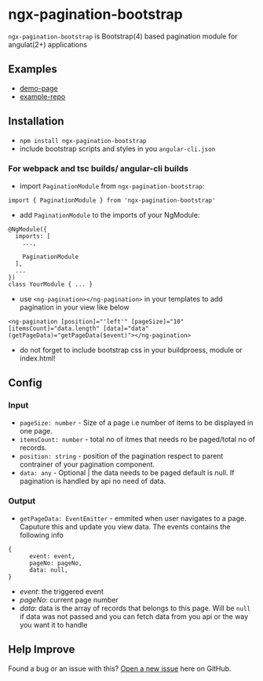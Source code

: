 # ngx-pagination-bootstrap

`ngx-pagination-bootstrap` is Bootstrap(4) based pagination module for angulat(2+) applications

## Examples

* [demo-page](https://manishjanky.github.io)
* [example-repo](https://manishjanky.github.io)

## Installation

* `npm install ngx-pagination-bootstrap`
* include bootstrap scripts and styles in you `angular-cli.json`

### For webpack and tsc builds/ angular-cli builds

* import `PaginationModule` from `ngx-pagination-bootstrap`:

```
import { PaginationModule } from 'ngx-pagination-bootstrap'
```

* add `PaginationModule` to the imports of your NgModule:

```
@NgModule({
  imports: [
    ...,

    PaginationModule
  ],
  ...
})
class YourModule { ... }
```

* use `<ng-pagination></ng-pagination>` in your templates to add pagination in your view like below

```
<ng-pagination [position]="'left'" [pageSize]="10" [itemsCount]="data.length" [data]="data" (getPageData)="getPageData($event)"></ng-pagination>
```

* do not forget to include bootstrap css in your buildproess, module or index.html!

## Config

### Input

* `pageSize: number` - Size of a page i.e number of items to be displayed in one page.
* `itemsCount: number` - total no of itmes that needs ro be paged/total no of records.
* `position: string` - position of the pagination respect to parent contrainer of your pagination component.
* `data: any` - Optional | the data needs to be paged default is null. If pagination is handled by api no need of data.

### Output

* `getPageData: EventEmitter` - emmited when user navigates to a page. Caputure this and update you view data. The events contains the following info

```
{
      event: event,
      pageNo: pageNo,
      data: null,
}
```
- *event*: the triggered event
- *pageNo*: current page number
- *data*: data is the array of records that belongs to this page. Will be `null` if data was not passed and you can fetch data from you api or the way you want it to handle

## Help Improve

Found a bug or an issue with this? [Open a new issue](https://github.com/manishjanky/ngx-pagination-bootstrap/issues) here on GitHub.
